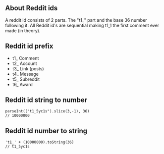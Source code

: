 ## About Reddit ids

A reddit id consists of 2 parts. The "t1\_" part and the base 36 number following it. All Reddit id's are sequential making t1_1 the first comment ever made (in theory).

## Reddit id prefix

- t1\_ Comment
- t2\_ Account
- t3\_ Link (posts)
- t4\_ Message
- t5\_ Subreddit
- t6\_ Award

## Reddit id string to number

```
parseInt(("t1_5yc1s").slice(3,-1), 36)
// 10000000
```

## Reddit id number to string

```
't1_' + (10000000).toString(36)
// t1_5yc1s
```

